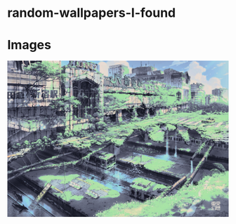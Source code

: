 # random-wallpapers-I-found

# Images

![alt text](https://github.com/CRLiuko/random-wallpapers-I-found/blob/main/abandoned-trainstation.jpg?raw=true)
